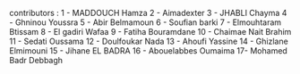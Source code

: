 contributors : 
1 - MADDOUCH Hamza
2 - Aimadexter
3 - JHABLI Chayma
4 - Ghninou Youssra
5 - Abir Belmamoun
6 - Soufian barki
7 - Elmouhtaram Btissam
8 - El gadiri Wafaa
9 - Fatiha Bouramdane
10 - Chaimae Nait Brahim
11 - Sedati Oussama
12 - Doulfoukar Nada
13 - Ahoufi Yassine
14 - Ghizlane Elmimouni
15 - Jihane EL BADRA
16 - Abouelabbes Oumaima
17- Mohamed Badr Debbagh
